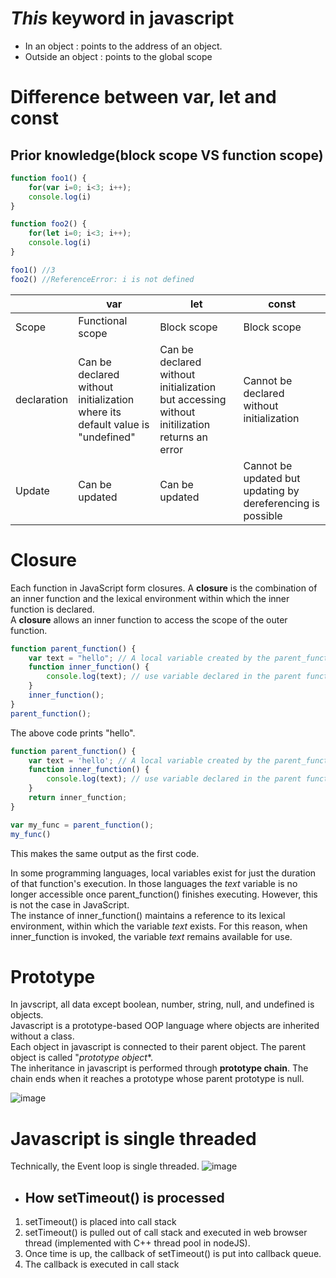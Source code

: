 # *This* keyword in javascript
* In an object : points to the address of an object.
* Outside an object : points to the global scope

# Difference between var, let and const
## Prior knowledge(block scope VS function scope)
~~~javascript
function foo1() {
    for(var i=0; i<3; i++);
    console.log(i)
}

function foo2() {
    for(let i=0; i<3; i++);
    console.log(i)
}

foo1() //3
foo2() //ReferenceError: i is not defined
~~~

||var|let|const|
|---|---|---|---|
|Scope|Functional scope|Block scope|Block scope|
|declaration|Can be declared without initialization where its default value is "undefined"|Can be declared without initialization but accessing without initilization returns an error|Cannot be declared without initialization|
|Update|Can be updated|Can be updated|Cannot be updated but updating by dereferencing is possible|

# Closure
Each function in JavaScript form closures. A **closure** is the combination of an inner function and the lexical environment within which the inner function is declared.<br>
A **closure** allows an inner function to access the scope of the outer function.<br>
~~~javascript
function parent_function() {
    var text = "hello"; // A local variable created by the parent_function
    function inner_function() {
        console.log(text); // use variable declared in the parent function
    }
    inner_function();
}
parent_function();
~~~
The above code prints "hello".<br>

~~~javascript
function parent_function() {
    var text = 'hello'; // A local variable created by the parent_function
    function inner_function() {
        console.log(text); // use variable declared in the parent function
    }
    return inner_function;
}

var my_func = parent_function();
my_func()
~~~
This makes the same output as the first code.<br>

In some programming languages, local variables exist for just the duration of that function's execution. In those languages the *text* variable is no longer accessible
once parent_function() finishes executing. However, this is not the case in JavaScript.<br>
The instance of inner_function() maintains a reference to its lexical environment, within which the variable *text* exists. For this reason, when inner_function is invoked, the variable *text* remains available for use.<br>

# Prototype
In javscript, all data except boolean, number, string, null, and undefined is objects.<br>
Javascript is a prototype-based OOP language where objects are inherited without a class.<br>
Each object in javascript is connected to their parent object. The parent object is called "*prototype object**.<br>
The inheritance in javascript is performed through **prototype chain**.
The chain ends when it reaches a prototype whose parent prototype is null.<br>

![image](https://user-images.githubusercontent.com/67142421/178171952-1f5cbcf8-f262-48d8-bde0-77f568ebb650.png)

# Javascript is single threaded
Technically, the Event loop is single threaded.
![image](https://user-images.githubusercontent.com/67142421/206545525-f88161cc-572b-4628-9db8-291eb7b1a466.png)
- ## How setTimeout() is processed
1. setTimeout() is placed into call stack
2. setTimeout() is pulled out of call stack and executed in web browser thread (implemented with C++ thread pool in nodeJS).
3. Once time is up, the callback of setTimeout() is put into callback queue.
4. The callback is executed in call stack
